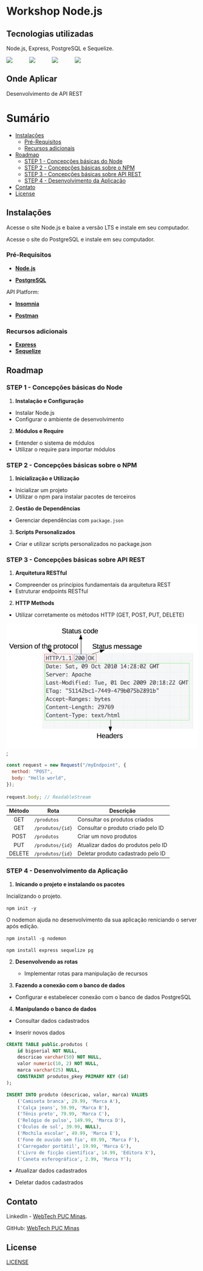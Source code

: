 # Workshop Node.js

<!--Breve descrição do projeto aqui -->


## Tecnologias utilizadas

Node.js, Express, PostgreSQL e Sequelize.

<!-- Link com os badges para inserir abaixo https://devicon.dev/ -->
<div style="display: flex; gap: 10px;">
  <img width="50px" src="https://img.shields.io/badge/Node.js-43853D?style=for-the-badge&logo=node.js&logoColor=white">             <!--coloque o link do ícone no src -->
  <img width="50px" src="https://img.shields.io/badge/Express.js-404D59?style=for-the-badge">
  <img width="50px" src="https://img.shields.io/badge/PostgreSQL-316192?style=for-the-badge&logo=postgresql&logoColor=white">
  <img width="50px" src="https://img.shields.io/badge/sequelize-323330?style=for-the-badge&logo=sequelize&logoColor=blue">
</div>

## Onde Aplicar

Desenvolvimento de API REST

# Sumário

* [Instalações](#instalações)
  * [Pré-Requisitos](#pré-requisitos)
  * [Recursos adicionais](#recursos-adicionais)
* [Roadmap](#roadmap)
  * [STEP 1 - Concepções básicas do Node](#step-1---concepções-básicas-do-node)
  * [STEP 2 - Concepções básicas sobre o NPM](#step-2---concepções-básicas-sobre-o-npm)
  * [STEP 3 - Concepções básicas sobre API REST](#step-3---concepções-básicas-sobre-api-rest)
  * [STEP 4 - Desenvolvimento da Aplicação](#step-4---desenvolvimento-da-aplicação)
* [Contato](#contato)
* [License](#license)


## Instalações

Acesse o site Node.js e baixe a versão LTS e instale em seu computador.

Acesse o site do PostgreSQL e instale em seu computador.
 
### Pré-Requisitos

- **[Node.js](https://nodejs.org/en/download)** 

- **[PostgreSQL](https://www.postgresql.org/download/)**

 API Platform:

- **[Insomnia](https://insomnia.rest/download)**

- **[Postman](https://www.postman.com/downloads/)**

### Recursos adicionais


- **[Express](https://expressjs.com/)**
- **[Sequelize](https://sequelize.org/)**


## Roadmap

### STEP 1 - Concepções básicas do Node

1. **Instalação e Configuração**
  - Instalar Node.js
  - Configurar o ambiente de desenvolvimento

2. **Módulos e Require**
  - Entender o sistema de módulos
  - Utilizar o require para importar módulos

### STEP 2 - Concepções básicas sobre o NPM

1. **Inicialização e Utilização**
  - Inicializar um projeto
  - Utilizar o npm para instalar pacotes de terceiros

2. **Gestão de Dependências**
  - Gerenciar dependências com `package.json`

3. **Scripts Personalizados**
  - Criar e utilizar scripts personalizados no package.json

### STEP 3 - Concepções básicas sobre API REST

1. **Arquitetura RESTful**
  - Compreender os princípios fundamentais da arquitetura REST
  - Estruturar endpoints RESTful

2. **HTTP Methods**
  - Utilizar corretamente os métodos HTTP (GET, POST, PUT, DELETE)

  ![headers](./images/headers.png);

```js
const request = new Request("/myEndpoint", {
  method: "POST",
  body: "Hello world",
});

request.body; // ReadableStream

```

| Método | Rota | Descrição |
| :------: | ---- | --------- |
| GET | `/produtos` | Consultar os produtos criados |
| GET | `/produtos/{id}` | Consultar o produto criado pelo ID |
| POST | `/produtos` | Criar um novo produtos |
| PUT | `/produtos/{id}` | Atualizar dados do produtos pelo ID |
| DELETE | `/produtos/{id}` | Deletar produto cadastrado pelo ID |

### STEP 4 - Desenvolvimento da Aplicação

1. **Inicando o projeto e instalando os pacotes**

Incializando o projeto.

`npm init -y`

O nodemon ajuda no desenvolvimento da sua aplicação reniciando o server após edição.

`npm install -g nodemon`

`npm install express sequelize pg`


2. **Desenvolvendo as rotas**
    - Implementar rotas para manipulação de recursos

3. **Fazendo a conexão com o banco de dados**
  - Configurar e estabelecer conexão com o banco de dados PostgreSQL

4. **Manipulando o banco de dados**
  
  - Consultar dados cadastrados
  
  - Inserir novos dados

```sql
CREATE TABLE public.produtos (
	id bigserial NOT NULL,
	descricao varchar(50) NOT NULL,
	valor numeric(10, 2) NOT NULL,
	marca varchar(25) NULL,
	CONSTRAINT produtos_pkey PRIMARY KEY (id)
);
```

```sql
INSERT INTO produto (descricao, valor, marca) VALUES
    ('Camiseta branca', 29.99, 'Marca A'),
    ('Calça jeans', 59.99, 'Marca B'),
    ('Tênis preto', 79.99, 'Marca C'),
    ('Relógio de pulso', 149.99, 'Marca D'),
    ('Óculos de sol', 39.99, NULL),
    ('Mochila escolar', 49.99, 'Marca E'),
    ('Fone de ouvido sem fio', 89.99, 'Marca F'),
    ('Carregador portátil', 19.99, 'Marca G'),
    ('Livro de ficção científica', 14.99, 'Editora X'),
    ('Caneta esferográfica', 2.99, 'Marca Y');
```

  - Atualizar dados cadastrados

  - Deletar dados cadastrados 

## Contato

LinkedIn - [WebTech PUC Minas](https://www.linkedin.com/company/webtech-puc-minas/).

GitHub: [WebTech PUC Minas](https://github.com/WebTech-PUC-Minas)

## License

[LICENSE](./LICENSE)